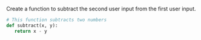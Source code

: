 <!--title={Subtract Function}-->

<!--badges={Python:12, Software Engineering:4}-->

<!--concepts={Functions.mdx, NumericalOperators.mdx, Variables.mdx}-->

Create a function to subtract the second user input from the first user input.

```python
# This function subtracts two numbers
def subtract(x, y):
   return x - y
```


